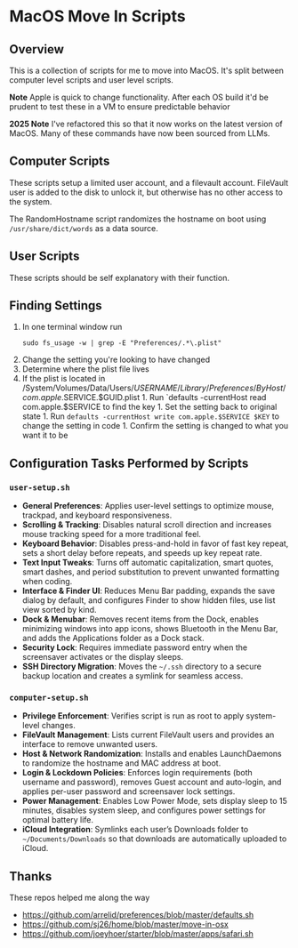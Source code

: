 # MacOS Move In Scripts

## Overview

This is a collection of scripts for me to move into MacOS. It's split between computer level scripts and user level scripts. 

**Note** Apple is quick to change functionality. After each OS build it'd be prudent to test these in a VM to ensure predictable behavior

**2025 Note**
I've refactored this so that it now works on the latest version of MacOS. Many of these commands have now been sourced from LLMs.

## Computer Scripts

These scripts setup a limited user account, and a filevault account. FileVault user is added to the disk to unlock it, but otherwise has no other access to the system.

The RandomHostname script randomizes the hostname on boot using `/usr/share/dict/words` as a data source.


## User Scripts

These scripts should be self explanatory with their function. 

## Finding Settings

1. In one terminal window run
	```
	sudo fs_usage -w | grep -E "Preferences/.*\.plist"
	```
1. Change the setting you're looking to have changed
1. Determine where the plist file lives
  1. If the plist is located in /System/Volumes/Data/Users/$USERNAME/Library/Preferences/ByHost/com.apple.$SERVICE.$GUID.plist
    1. Run `defaults -currentHost read com.apple.$SERVICE to find the key
    1. Set the setting back to original state
    1. Run `defaults -currentHost write com.apple.$SERVICE $KEY` to change the setting in code
    1. Confirm the setting is changed to what you want it to be

## Configuration Tasks Performed by Scripts

### `user-setup.sh`
- **General Preferences**: Applies user-level settings to optimize mouse, trackpad, and keyboard responsiveness.
- **Scrolling & Tracking**: Disables natural scroll direction and increases mouse tracking speed for a more traditional feel.
- **Keyboard Behavior**: Disables press-and-hold in favor of fast key repeat, sets a short delay before repeats, and speeds up key repeat rate.
- **Text Input Tweaks**: Turns off automatic capitalization, smart quotes, smart dashes, and period substitution to prevent unwanted formatting when coding.
- **Interface & Finder UI**: Reduces Menu Bar padding, expands the save dialog by default, and configures Finder to show hidden files, use list view sorted by kind.
- **Dock & Menubar**: Removes recent items from the Dock, enables minimizing windows into app icons, shows Bluetooth in the Menu Bar, and adds the Applications folder as a Dock stack.
- **Security Lock**: Requires immediate password entry when the screensaver activates or the display sleeps.
- **SSH Directory Migration**: Moves the `~/.ssh` directory to a secure backup location and creates a symlink for seamless access.

### `computer-setup.sh`
- **Privilege Enforcement**: Verifies script is run as root to apply system-level changes.
- **FileVault Management**: Lists current FileVault users and provides an interface to remove unwanted users.
- **Host & Network Randomization**: Installs and enables LaunchDaemons to randomize the hostname and MAC address at boot.
- **Login & Lockdown Policies**: Enforces login requirements (both username and password), removes Guest account and auto-login, and applies per-user password and screensaver lock settings.
- **Power Management**: Enables Low Power Mode, sets display sleep to 15 minutes, disables system sleep, and configures power settings for optimal battery life.
- **iCloud Integration**: Symlinks each user’s Downloads folder to `~/Documents/Downloads` so that downloads are automatically uploaded to iCloud.


## Thanks 

These repos helped me along the way
* https://github.com/arrelid/preferences/blob/master/defaults.sh
* https://github.com/sj26/home/blob/master/move-in-osx
* https://github.com/joeyhoer/starter/blob/master/apps/safari.sh